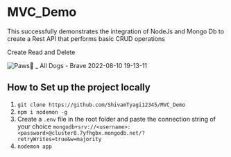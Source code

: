 # MVC_Demo
This successfully demonstrates the integration of NodeJs and Mongo Db to create a Rest API that performs basic CRUD operations

Create Read  and Delete

![Paws🐾 _ All Dogs - Brave 2022-08-10 19-13-11](https://user-images.githubusercontent.com/60812924/183923110-00213166-651e-40b1-8082-53ade6c619ab.gif)



## How to Set up the project locally

1.  `git clone https://github.com/ShivamTyagi12345/MVC_Demo `
2.  `npm i nodemon -g `
3.   Create a `.env` file in the root folder and paste the connection string of your choice `mongodb+srv://<username>:<password>@cluster0.7yfhgbx.mongodb.net/?retryWrites=true&w=majority` 
4.  `nodemon app`

